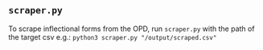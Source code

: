 ## `scraper.py`
To scrape inflectional forms from the OPD, run `scraper.py` with the path of the target csv e.g.:
`python3 scraper.py "/output/scraped.csv"`
